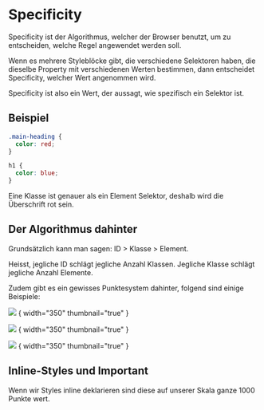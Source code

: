 # Specificity

Specificity ist der Algorithmus, welcher der Browser benutzt, um zu entscheiden, welche Regel angewendet werden soll. 

Wenn es mehrere Styleblöcke 
gibt, die verschiedene Selektoren haben, die dieselbe Property mit verschiedenen Werten bestimmen, dann entscheidet Specificity, welcher Wert 
angenommen wird.

Specificity ist also ein Wert, der aussagt, wie spezifisch ein Selektor ist.

## Beispiel

```CSS
.main-heading {
  color: red;
}

h1 {
  color: blue;
}
```

Eine Klasse ist genauer als ein Element Selektor, deshalb wird die Überschrift rot sein.

## Der Algorithmus dahinter

Grundsätzlich kann man sagen: ID > Klasse > Element. 

Heisst, jegliche ID schlägt jegliche Anzahl Klassen. Jegliche Klasse schlägt jegliche Anzahl Elemente.

Zudem gibt es ein gewisses Punktesystem dahinter, folgend sind einige Beispiele:

![](element.png) { width="350" thumbnail="true" }

![](id.png) { width="350" thumbnail="true" }

![](klasse_elemente.png) { width="350" thumbnail="true" }

## Inline-Styles und Important

Wenn wir Styles inline deklarieren sind diese auf unserer Skala ganze 1000 Punkte wert.  